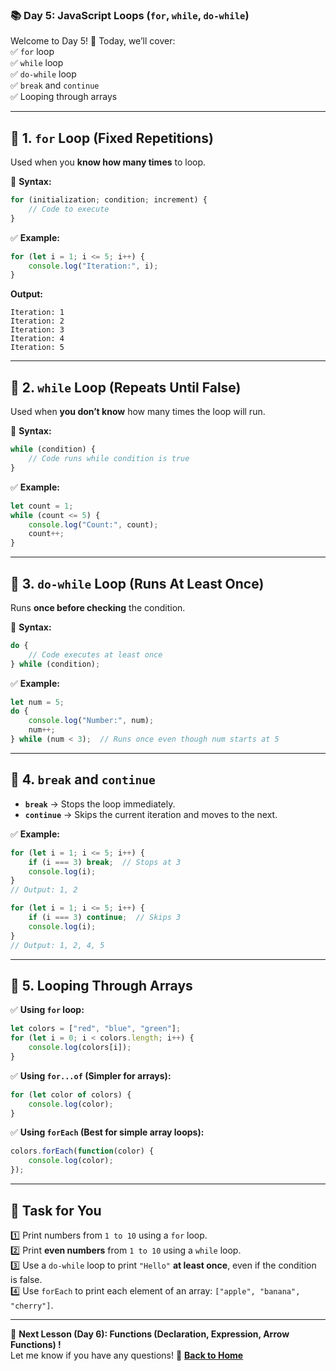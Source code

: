 ### **📚 Day 5: JavaScript Loops (`for`, `while`, `do-while`)**  
Welcome to Day 5! 🎉 Today, we’ll cover:  
✅ `for` loop  
✅ `while` loop  
✅ `do-while` loop  
✅ `break` and `continue`  
✅ Looping through arrays  

---

## **🔹 1. `for` Loop (Fixed Repetitions)**
Used when you **know how many times** to loop.  

📌 **Syntax:**  
```js
for (initialization; condition; increment) {
    // Code to execute
}
```

✅ **Example:**  
```js
for (let i = 1; i <= 5; i++) {
    console.log("Iteration:", i);
}
```
**Output:**  
```
Iteration: 1  
Iteration: 2  
Iteration: 3  
Iteration: 4  
Iteration: 5  
```

---

## **🔹 2. `while` Loop (Repeats Until False)**
Used when **you don’t know** how many times the loop will run.

📌 **Syntax:**  
```js
while (condition) {
    // Code runs while condition is true
}
```

✅ **Example:**  
```js
let count = 1;
while (count <= 5) {
    console.log("Count:", count);
    count++;
}
```

---

## **🔹 3. `do-while` Loop (Runs At Least Once)**
Runs **once before checking** the condition.

📌 **Syntax:**  
```js
do {
    // Code executes at least once
} while (condition);
```

✅ **Example:**  
```js
let num = 5;
do {
    console.log("Number:", num);
    num++;
} while (num < 3);  // Runs once even though num starts at 5
```

---

## **🔹 4. `break` and `continue`**
- **`break`** → Stops the loop immediately.  
- **`continue`** → Skips the current iteration and moves to the next.

✅ **Example:**
```js
for (let i = 1; i <= 5; i++) {
    if (i === 3) break;  // Stops at 3
    console.log(i);
}
// Output: 1, 2
```

```js
for (let i = 1; i <= 5; i++) {
    if (i === 3) continue;  // Skips 3
    console.log(i);
}
// Output: 1, 2, 4, 5
```

---

## **🔹 5. Looping Through Arrays**
✅ **Using `for` loop:**
```js
let colors = ["red", "blue", "green"];
for (let i = 0; i < colors.length; i++) {
    console.log(colors[i]);
}
```

✅ **Using `for...of` (Simpler for arrays):**
```js
for (let color of colors) {
    console.log(color);
}
```

✅ **Using `forEach` (Best for simple array loops):**
```js
colors.forEach(function(color) {
    console.log(color);
});
```

---

## **📝 Task for You**
1️⃣ Print numbers from `1 to 10` using a `for` loop.  
2️⃣ Print **even numbers** from `1 to 10` using a `while` loop.  
3️⃣ Use a `do-while` loop to print `"Hello"` **at least once**, even if the condition is false.  
4️⃣ Use `forEach` to print each element of an array: `["apple", "banana", "cherry"]`.  

---

🎯 **Next Lesson (Day 6): Functions (Declaration, Expression, Arrow Functions)  !**  
Let me know if you have any questions! 🚀
[**Back to Home**](../../../)